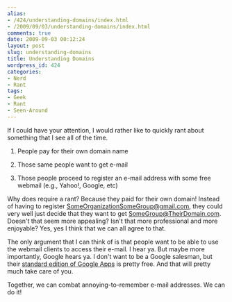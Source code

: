```yaml
---
alias:
- /424/understanding-domains/index.html
- /2009/09/03/understanding-domains/index.html
comments: true
date: 2009-09-03 00:12:24
layout: post
slug: understanding-domains
title: Understanding Domains
wordpress_id: 424
categories:
- Nerd
- Rant
tags:
- Geek
- Rant
- Seen-Around
---
```


If I could have your attention, I would rather like to quickly rant about something that I see all of the time.





  1. People pay for their own domain name


  2. Those same people want to get e-mail


  3. Those people proceed to register an e-mail address with some free webmail (e.g., Yahoo!, Google, etc)



Why does require a rant?  Because they paid for their own domain!  Instead of having to register SomeOrganizationSomeGroup@gmail.com, they could very well just decide that they want to get SomeGroup@TheirDomain.com.  Doesn't that seem more appealing?  Isn't that more professional and more enjoyable?  Yes, yes I think that we can all agree to that.  

The only argument that I can think of is that people want to be able to use the webmail clients to access their e-mail.  I hear ya.  But maybe more importantly, Google hears ya.  I don't want to be a Google salesman, but their [standard edition of Google Apps](http://www.google.com/apps/intl/en/group/index.html) is pretty free.  And that will pretty much take care of you.

Together, we can combat annoying-to-remember e-mail addresses.  We can do it!
